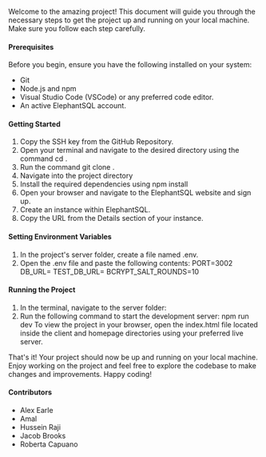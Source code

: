 Welcome to the amazing project! This document will guide you through the necessary steps to get the project up and running on your local machine. Make sure you follow each step carefully.

#### Prerequisites ####
Before you begin, ensure you have the following installed on your system:

- Git
- Node.js and npm
- Visual Studio Code (VSCode) or any preferred code editor.
- An active ElephantSQL account.

#### Getting Started ####
1. Copy the SSH key from the GitHub Repository.
2. Open your terminal and navigate to the desired directory using the command cd <write file path here>.
3. Run the command git clone <Paste SSH key here>.
4. Navigate into the project directory
5. Install the required dependencies using npm install
6. Open your browser and navigate to the ElephantSQL website and sign up.
7. Create an instance within ElephantSQL.
8. Copy the URL from the Details section of your instance.

#### Setting Environment Variables ####
1. In the project's server folder, create a file named .env.
2. Open the .env file and paste the following contents:
    PORT=3002
    DB_URL=<Paste the Database URL here>
    TEST_DB_URL=<Repeat the process of making a new database if you need to do testing>
    BCRYPT_SALT_ROUNDS=10

#### Running the Project ####
1. In the terminal, navigate to the server folder:
2. Run the following command to start the development server: npm run dev
To view the project in your browser, open the index.html file located inside the client and homepage directories using your preferred live server.

That's it! Your project should now be up and running on your local machine. Enjoy working on the project and feel free to explore the codebase to make changes and improvements. Happy coding!

#### Contributors ####
 - Alex Earle
 - Amal 
 - Hussein Raji
 - Jacob Brooks
 - Roberta Capuano